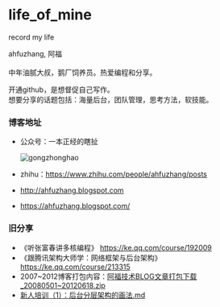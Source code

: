 # life_of_mine
record my life

ahfuzhang, 阿福<br/>
<br/>中年油腻大叔，鹅厂饲养员。热爱编程和分享。

开通github，是想督促自己写作。<br/>
想要分享的话题包括：海量后台，团队管理，思考方法，软技能。<br/>



### 博客地址

* 公众号：一本正经的瞎扯

    ![gongzhonghao](D:\source\github.com\ahfuzhang\life_of_mine\images\gongzhonghao.png)

* zhihu：https://www.zhihu.com/people/ahfuzhang/posts

* http://ahfuzhang.blogspot.com

* https://ahfuzhang.blogspot.com/



### 旧分享

* 《听张富春讲多核编程》   https://ke.qq.com/course/192009
*  《跟腾讯架构大师学：网络框架与后台架构》   https://ke.qq.com/course/213315
* 2007~2012博客打包内容：[阿福技术BLOG文章打包下载_20080501~20120618.zip](wrting/阿福技术BLOG文章打包下载_20080501~20120618.zip)
* [新人培训（1）：后台分层架构的画法.md](writing/新人培训（1）：后台分层架构的画法.md)

